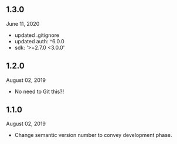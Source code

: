 ## 1.3.0
 June 11, 2020
- updated .gitignore 
- updated auth: ^6.0.0
- sdk: '>=2.7.0 <3.0.0'

## 1.2.0
 August 02, 2019
- No need to Git this?!

## 1.1.0 
 August 02, 2019
- Change semantic version number to convey development phase.
